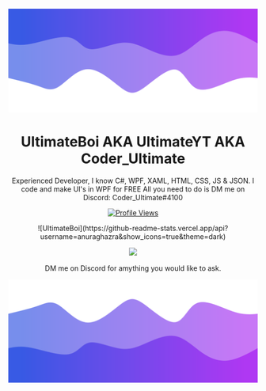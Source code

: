 ![Header](./header.png)

<h1 align="center">UltimateBoi AKA UltimateYT AKA Coder_Ultimate</h1>
<p align="center">Experienced Developer, I know C#, WPF, XAML, HTML, CSS, JS & JSON. 
I code and make UI's in WPF for FREE
All you need to do is DM me on Discord: Coder_Ultimate#4100</p>
<div></div>
<a href="https://github.com/UltimateBoi">
  <p align="center">
    <img src="https://komarev.com/ghpvc/?username=UltimateBoi" alt="Profile Views">
  </p>
</a>

<p align="center">
  ![UltimateBoi](https://github-readme-stats.vercel.app/api?username=anuraghazra&show_icons=true&theme=dark)
</p>

<p align="center">
  <a href="https://discord.com/users/853309401178832927">
  <img src="https://discord.c99.nl/widget/theme-1/853309401178832927.png" />
  </a>
  <p align="center">DM me on Discord for amything you would like to ask.</p>
</p>

![Footer](./footer.png)
